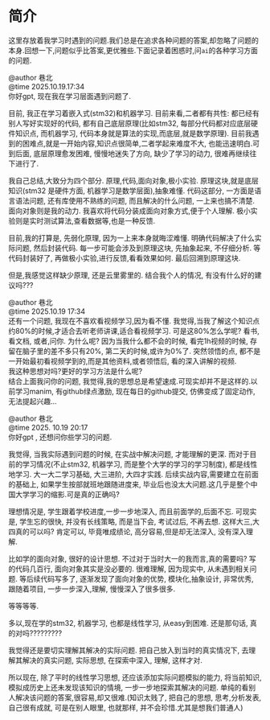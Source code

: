 # 简介
这里存放着我学习时遇到的问题.我们总是在追求各种问题的答案,却忽略了问题的本身.回想一下,问题似乎比答案,更优雅些.下面记录着困惑时,问`ai`的各种学习方面的问题.  

@author 巷北  
@time 2025.10.19.17:34  
你好gpt, 现在我在学习层面遇到问题了.  

目前, 我正在学习着嵌入式(stm32)和机器学习.  目前来看,二者都有共性: 都已经有别人写好实现好的代码, 都有自己底层原理(比如stm32, 每部分代码都对应底层硬件知识点, 而机器学习, 代码本身就是算法的实现,而底层,就是数学原理).
目前我遇到的困难点,就是一开始内容,知识点很简单,二者学起来难度不大, 也能迅速明白.可到后面, 底层原理愈发困难, 慢慢地迷失了方向, 缺少了学习的动力, 很难再继续往下进行了.  

我自己总结,大致分为四个部分. 原理,代码,面向对象,极小实验. 原理这块,就是底层知识(stm32 是硬件方面, 机器学习是数学层面),抽象难懂. 代码这部分, 一方面是语言语法问题, 还有库使用不熟练的问题, 而且解决的什么问题, 一上来也搞不清楚. 面向对象则是我的动力. 我喜欢将代码分装成面向对象方式,便于个人理解. 极小实验则是实时测试算法,查看数据等,也是一种反馈.  

目前,我的打算是, 先弱化原理, 因为一上来本身就晦涩难懂. 明确代码解决了什么实际问题, 然后封装代码. 每一步可能会涉及到原理这块, 先抽象起来, 不仔细分析. 等代码封装好了, 再做极小实验,进行反馈,看看效果如何. 最后回溯到原理这块.  

但是,我感觉这样缺少原理, 还是云里雾里的. 结合我个人的情况, 有没有什么好的建议吗???  






@author 巷北   
@time 2025.10.19 17:34  
还有一个问题, 我现在不喜欢看视频学习,因为看不懂. 我觉得,当我了解这个知识点约80%的时候,才适合去听老师讲课,适合看视频学习. 可是这80%怎么学呢? 看书, 看文档, 或者,问你. 为什么呢? 因为当我什么都不会的时候, 看完1h视频的时候, 存留在脑子里的差不多只有20%, 第二天的时候,或许为0%了. 突然领悟的点, 都不是一开始最初看视频学到的,而是其他资料,或者领悟后, 看的深入讲解的视频.    
我这种思想对吗?更好的学习方法是什么呢?   
结合上面我问你的问题, 我觉得,我的思想总是希望速成.可现实却并不是这样的.以前学习manim, 有github绿点激励, 现在每日的github提交, 仿佛变成了固定动作,无法提起兴趣...  


@author 巷北  
@time 2025. 10.19 20:17  
你好gpt , 还想问你些学习的问题.  

我觉得, 当我实际遇到问题的时候, 在实战中解决问题, 才能理解的更深. 而对于目前的学习情况(不止stm32, 机器学习, 而是整个大学的学习的学习制度), 都是线性地学习. 大一大二学习基础, 大三进阶, 大四才实践. 后续实战内容,需要建立在前面的基础上, 如果学生按部就班地跟随进度来, 毕业后也没太大问题.这几乎是整个中国大学学习的缩影.可是真的正确吗?  

理想情况是, 学生跟着学校进度,一步一步地深入, 而且前面学的,后面不忘. 可现实是, 学生忘的很快, 并没有长线策略, 而是当下会, 考试过后, 不再去想. 这样大三,大四真的可以吗? 肯定可以, 毕竟唯成绩论, 高分容易,但是却无法深入, 没有深入理解.  

比如学的面向对象, 很好的设计思想. 不过对于当时大一的我而言,真的需要吗? 写的代码几百行, 面向对象其实是没必要的. 很难理解, 因为现实中, 从未遇到相关问题. 等后续代码写多了, 逐渐发现了面向对象的优势, 模块化,抽象设计, 非常优秀, 跟随着项目, 一步一步深入,理解, 慢慢深入了很多很多.  

等等等等.  

多以,现在学的stm32, 机器学习, 也都是线性学习, 从easy到困难. 还是那句话, 真的对吗?????????  

我觉得还是要切实理解其解决的实际问题. 把自己放入到当时的真实情况下, 去理解其解决的真实问题, 实际思想, 在探索中深入, 理解, 这样才对.  

所以现在, 除了平时的线性学习思想, 还应该添加实际问题模拟的能力, 将当前知识, 模拟成历史上还未发现该知识的情境, 一步一步地探索其解决的问题. 单纯的看别人解决该问题的答案,很容易,却又很难.(知识太贱了, 把自己的思想, 思考,分析发表, 自己很有成就, 可是在别人眼里, 也就那样, 并不会珍惜.尤其是想我们普通人)  

